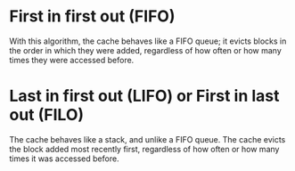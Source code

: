 # First in first out (FIFO)
With this algorithm, the cache behaves like a FIFO queue; it evicts blocks in the order in which they were added,
regardless of how often or how many times they were accessed before.

# Last in first out (LIFO) or First in last out (FILO)
The cache behaves like a stack, and unlike a FIFO queue.
The cache evicts the block added most recently first, regardless of how often or how many times it was accessed before.